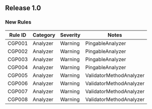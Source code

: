 ﻿## Release 1.0

### New Rules

Rule ID | Category | Severity | Notes
--------|----------|----------|-------------------------
CGP001  | Analyzer | Warning  | PingableAnalyzer
CGP002  | Analyzer | Warning  | PingableAnalyzer
CGP003  | Analyzer | Warning  | PingableAnalyzer
CGP004  | Analyzer | Warning  | PingableAnalyzer
CGP005  | Analyzer | Warning  | ValidatorMethodAnalyzer
CGP006  | Analyzer | Warning  | ValidatorMethodAnalyzer
CGP007  | Analyzer | Warning  | ValidatorMethodAnalyzer
CGP008  | Analyzer | Warning  | ValidatorMethodAnalyzer
